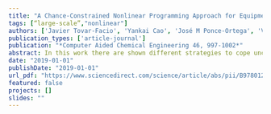```yaml
---
title: "A Chance-Constrained Nonlinear Programming Approach for Equipment Design Under Uncertainty"
tags: [“large-scale”,"nonlinear"]
authors: ['Javier Tovar-Facio', 'Yankai Cao', 'José M Ponce-Ortega', 'Victor M Zavala']
publication_types: ['article-journal']
publication: "*Computer Aided Chemical Engineering 46, 997-1002*"
abstract: In this work there are shown different strategies to cope uncertainty in large-scale chance-constrained nonlinear programs. We present the design of a flare system as a case study. The design of this system is influenced by several uncertain factors, such as the volume and composition of the waste flow stream to be combusted and the ambient conditions. These systems are currently designed based on typical historical values for waste fuel gases and ambient conditions. Consequently, an improperly designed flare can be susceptible to extreme events previously not experienced. Particularly, we use moment matching (MM) when the algebraic form of the moments and the quantile function of the chance constrained (CC) distribution is known, and for more general settings when the distribution cannot be predicted we use the scenario approach (AS), the popular conditional value at risk (CVaR) and the recently proposed sigmoid value at risk (SigVaR). We demonstrate that the SigVaR approximation offers the best results and this approach overcome the conservative results of the AS and CVaR.
date: "2019-01-01"
publishDate: "2019-01-01"
url_pdf: "https://www.sciencedirect.com/science/article/abs/pii/B9780128186343501673"
featured: false
projects: []
slides: ""
---
```


